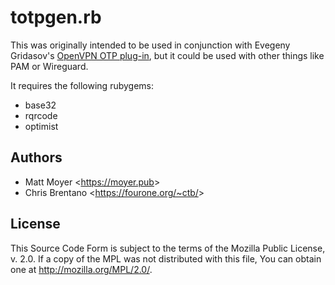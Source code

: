 # totpgen.rb

This was originally intended to be used in conjunction with Evegeny Gridasov's [OpenVPN OTP plug-in](https://github.com/evgeny-gridasov/openvpn-otp), but it could be used with other things like PAM or Wireguard.

It requires the following rubygems:
- base32
- rqrcode
- optimist

## Authors
- Matt Moyer <<https://moyer.pub>>
- Chris Brentano <<https://fourone.org/~ctb/>>

## License
This Source Code Form is subject to the terms of the Mozilla Public
License, v. 2.0. If a copy of the MPL was not distributed with this
file, You can obtain one at http://mozilla.org/MPL/2.0/.
